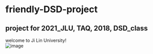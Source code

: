 # friendly-DSD-project
## project for 2021_JLU, TAQ, 2018, DSD_class<br/>
 welcome to Ji Lin University!<br/>
![image](https://github.com/injadlu/pictures/blob/main/DSD_class/jlu.jpg?raw=true)
